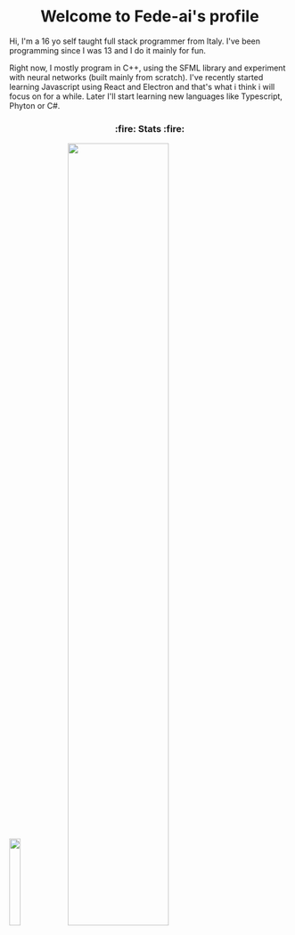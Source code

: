 

<h1 align="center">
  Welcome to Fede-ai's profile
</h1>

Hi, I'm a 16 yo self taught full stack programmer from Italy. I've been programming since I was 13 and I do it mainly for fun.

Right now, I mostly program in C++, using the SFML library and experiment with neural networks (built mainly from scratch). I've recently started learning Javascript using React and Electron and that's what i think i will focus on for a while. Later I'll start learning new languages like Typescript, Phyton or C#.

<h3 align="center">
  :fire: Stats :fire:
</h3>

<div>
  <img style="width: 20%;" src="https://upload.wikimedia.org/wikipedia/commons/5/59/Empty.png" />
  <img style="width: 60%;" src="https://github-readme-streak-stats.herokuapp.com?user=Fede-ai&theme=highcontrast&hide_border=true" />
</div>

